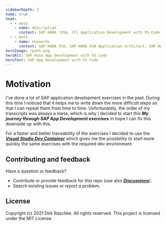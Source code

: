 ```yaml
---
sidebarDepth: 3
home: true
head:
  - - meta
    - name: description
      content: SAP HANA (XSA, CF) Application Development with VS Code (SAPUI5, Fiori, Node.js, OData)
  - - meta
    - name: keywords
      content: SAP HANA XSA, SAP HANA XSA Application Architect, SAP HANA BTP, SAPUI5, SAP Fiori, DevOps, Docker, Kubernetes, K8s, Kyma, JavaScript, Node.js, SQL, Linux, Cloudfoundry
heroImage: /path.png
heroAlt: SAP Hana App Development with VS Code
heroText: SAP App Development with VS Code
---
```


# Motivation

I've done a lot of SAP application development exercises in the past. During this time I noticed that it helps me to write down the more difficult steps so that I can repeat them from time to time. Unfortunately, the order of my transcripts was always a mess, which is why I decided to start this ***My journey through SAP App Development exercises*** in hope I can fix this downside up with this.  

For a faster and better traceability of the exercises I decided to use the ***[Visual Studio Dev Container](https://github.com/draschke/vsc-sap-hana-mta-dev-env-node14x#microsoft---vs-code-dev-container)*** which gives me the possibility to start more quickly the same exercises with the required dev environment.

## Contributing and feedback

Have a question or feedback?

- Contribute or provide feedback for this repo (use also ***[Discussions](https://github.com/draschke/my-SAP-exercises-with-VSCode/discussions)***).
- Search existing issues or report a problem.

## License

Copyright (c) 2021 Dirk Raschke. All rights reserved. This project is licensed under the MIT License
